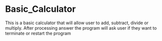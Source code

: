 # Basic_Calculator
This is a basic calculator that will allow user to add, subtract, divide or multiply.
After processing answer the program will ask user if they want to terminate or restart the program
